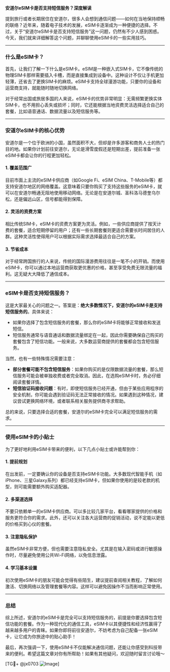 **安道尔eSIM卡是否支持短信服务？深度解读**

提到旅行或者长期居住在安道尔，很多人会想到通信问题——如何在当地保持顺畅的联络？近年来，随着电子技术的发展，eSIM卡逐渐成为一种便捷的选择。不过，关于“安道尔eSIM卡是否支持短信服务”这一问题，仍然有不少人感到困惑。今天，我们就来详细解答这个问题，并聊聊使用eSIM卡的一些实用技巧。

---

### 什么是eSIM卡？

首先，让我们了解一下什么是eSIM卡。eSIM是一种嵌入式SIM卡，它不像传统的物理SIM卡那样需要插入卡槽，而是直接集成到设备中。这种设计不仅让手机更加轻薄，还省去了更换SIM卡的麻烦。eSIM卡支持全球漫游功能，只要你的设备和运营商支持，就能随时随地切换网络。

对于经常出国或旅居多国的人来说，eSIM卡的优势非常明显：无需频繁更换实体SIM卡，也不用担心丢失或损坏；同时，它还能根据当地资费灵活选择适合自己的套餐，比如语音通话、数据流量以及短信服务等。

---

### 安道尔eSIM卡的核心优势

安道尔是一个位于欧洲的小国，虽然面积不大，但却是许多游客和商务人士的热门目的地。如果你计划前往安道尔，无论是滑雪度假还是短期出差，提前准备一张eSIM卡都会让你的行程更加轻松。

#### 1. **覆盖范围广**
目前市面上主流的eSIM卡供应商（如Google Fi、eSIM China、T-Mobile等）都支持安道尔地区的网络覆盖。这意味着只要你购买了支持这些服务的eSIM卡，就可以在安道尔畅通无阻地使用移动网络。无论是在安道尔城、圣科洛马德奎乌尔松，还是偏远山区，信号都能得到保障。

#### 2. **灵活的资费方案**
相比传统SIM卡，eSIM卡的资费方案更为灵活。例如，一些供应商提供了按天计费的套餐，适合短期停留的用户；还有一些长期套餐则更适合需要长时间居住的人群。这种灵活性使得用户可以根据实际需求选择最适合自己的方案。

#### 3. **节省成本**
对于经常跨国旅行的人来说，传统的国际漫游费用往往是一笔不小的开销。而使用eSIM卡，你可以通过本地运营商获取更优惠的价格，甚至享受免费无限流量的福利。这无疑大大降低了通信成本。

---

### eSIM卡是否支持短信服务？

这是大家最关心的问题之一。答案是：**绝大多数情况下，安道尔的eSIM卡是支持短信服务的**。具体来说：

- 如果你选择了包含短信服务的套餐，那么你的eSIM卡将能够正常接收和发送短信。
- 短信服务通常与语音通话和数据流量绑定在一起，因此你需要确保自己购买的套餐包含了短信功能。一般来说，大多数运营商提供的套餐都会包含短信服务。

当然，也有一些特殊情况需要注意：

- **部分套餐可能不包含短信服务**：如果你购买的是仅限数据流量的套餐，那么短信服务可能会被单独收费或者完全取消。因此，在选购eSIM卡时，务必仔细阅读套餐详情。
- **短信验证码接收问题**：有时，即使短信服务已经开通，但由于某些应用程序的安全机制，你可能会遇到验证码无法正常接收的情况。如果遇到这种情况，建议尝试更换网络环境，或者联系相关服务提供商寻求帮助。

总的来说，只要选择合适的套餐，安道尔的eSIM卡完全可以满足短信服务的需求。

---

### 使用eSIM卡的小贴士

为了更好地利用eSIM卡带来的便利，以下几点小贴士或许能帮到你：

#### 1. 提前规划
在出发前，一定要确认你的设备是否支持eSIM卡功能。大多数现代智能手机（如iPhone、三星Galaxy系列）都已经支持eSIM卡，但如果你使用的是较老款的机型，则可能需要额外购买适配器。

#### 2. 多渠道选择
不要只依赖单一的eSIM卡供应商。可以多比较几家平台，看看哪家提供的价格和服务更符合你的需求。此外，还可以关注各大运营商的促销活动，说不定能以更低的价格买到心仪的套餐。

#### 3. 注意隐私保护
虽然eSIM卡非常方便，但也需要注意隐私安全。尤其是在输入密码或进行敏感操作时，尽量避免使用公共Wi-Fi网络，以免信息泄露。

#### 4. 学习基本设置
初次使用eSIM卡的朋友可能会觉得有些陌生，建议提前查阅相关教程，了解如何激活、切换网络以及管理套餐等内容。这样可以避免因操作不当而影响正常使用。

---

### 总结

综上所述，安道尔的eSIM卡是完全可以支持短信服务的，前提是你要选择包含短信功能的套餐。作为一种现代化的通信工具，eSIM卡以其便捷性和经济性赢得了越来越多用户的青睐。如果你即将前往安道尔，不妨考虑为自己配备一张eSIM卡，让它成为你旅途中的贴心助手！

最后，再次强调一下，使用eSIM卡不仅能解决通信问题，还能让你感受到科技带来的便利。希望这篇文章对你有所帮助！如果有其他疑问，欢迎随时留言讨论哦～

[TG💪+ @jx0703 ![Image](https://github.com/user-attachments/assets/dbca1d08-cadb-493c-b0ec-ad6f7a83f270)]